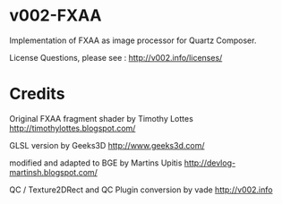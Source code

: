 v002-FXAA
=========

Implementation of FXAA as image processor for Quartz Composer. 

License Questions, please see : http://v002.info/licenses/

Credits
=========

Original FXAA fragment shader by Timothy Lottes
http://timothylottes.blogspot.com/

GLSL version by Geeks3D
http://www.geeks3d.com/

modified and adapted to BGE by Martins Upitis
http://devlog-martinsh.blogspot.com/

QC / Texture2DRect and QC Plugin conversion by vade
http://v002.info
